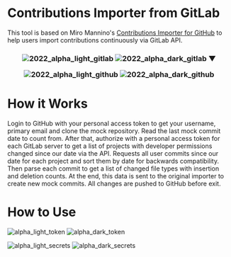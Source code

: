 # Contributions Importer from GitLab

This tool is based on Miro Mannino's [Contributions Importer for GitHub](https://github.com/miromannino/contributions-importer-for-github) to help users import contributions continuously via GitLab API.

<h3 align="center">

  ![2022_alpha_light_gitlab](https://user-images.githubusercontent.com/23136222/207664781-a0cb309d-9154-4b0d-8c6f-47d8f779ce6d.png#gh-light-mode-only)
  ![2022_alpha_dark_gitlab](https://user-images.githubusercontent.com/23136222/207656073-9767a871-55be-4446-ac4c-3c6e8387bd21.png#gh-dark-mode-only)
  ▼

  ![2022_alpha_light_github](https://user-images.githubusercontent.com/23136222/207667695-8ae40bef-4af9-469e-908f-26892b15ae7c.png#gh-light-mode-only)
  ![2022_alpha_dark_github](https://user-images.githubusercontent.com/23136222/207667690-b853ccd7-8ab6-4000-8f69-cfc0f0faa585.png#gh-dark-mode-only)
</h3>

# How it Works

Login to GitHub with your personal access token to get your username, primary email and clone the mock repository. Read the last mock commit date to count from. After that, authorize with a personal access token for each GitLab server to get a list of projects with developer permissions changed since our date via the API. Requests all user commits since our date for each project and sort them by date for backwards compatibility. Then parse each commit to get a list of changed file types with insertion and deletion counts. At the end, this data is sent to the original importer to create new mock commits. All changes are pushed to GitHub before exit.

# How to Use

<p align="center">
  
  ![alpha_light_token](https://user-images.githubusercontent.com/23136222/208074919-f9c9bc7d-db0a-4cad-a3e2-0b34e8898682.png#gh-light-mode-only)
  ![alpha_dark_token](https://user-images.githubusercontent.com/23136222/208074913-443edec5-7546-4a24-9759-c5aed279f9c1.png#gh-dark-mode-only)
</p>

<p align="center">

  ![alpha_light_secrets](https://user-images.githubusercontent.com/23136222/207987066-d25e9051-3161-4d93-938c-5e9c1eab7aea.png#gh-light-mode-only)
  ![alpha_dark_secrets](https://user-images.githubusercontent.com/23136222/207987065-8f0aacc4-3fea-416f-8abc-124d6b7d8c8b.png#gh-dark-mode-only)
</p>
